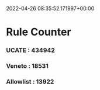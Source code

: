 2022-04-26 08:35:52.171997+00:00
# Rule Counter 
 ### UCATE : 434942

 ### Veneto : 18531

 ### Allowlist : 13922